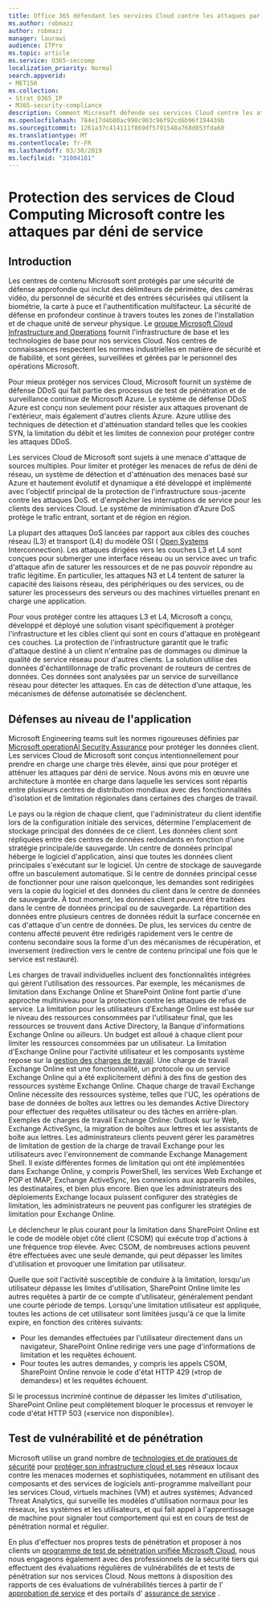 ```yaml
---
title: Office 365 défendant les services Cloud contre les attaques par déni de service
ms.author: robmazz
author: robmazz
manager: laurawi
audience: ITPro
ms.topic: article
ms.service: O365-seccomp
localization_priority: Normal
search.appverid:
- MET150
ms.collection:
- Strat_O365_IP
- M365-security-compliance
description: Comment Microsoft défende ses services Cloud contre les attaques par déni de service (DoS).
ms.openlocfilehash: 784e17d4b80ac990c903c96f92cd6b96f194439b
ms.sourcegitcommit: 1261a37c414111f869df5791548a768d853fda60
ms.translationtype: MT
ms.contentlocale: fr-FR
ms.lasthandoff: 03/30/2019
ms.locfileid: "31004181"
---
```

# <a name="defending-microsoft-cloud-services-against-denial-of-service-attacks"></a>Protection des services de Cloud Computing Microsoft contre les attaques par déni de service

## <a name="introduction"></a>Introduction
Les centres de contenu Microsoft sont protégés par une sécurité de défense approfondie qui inclut des délimiteurs de périmètre, des caméras vidéo, du personnel de sécurité et des entrées sécurisées qui utilisent la biométrie, la carte à puce et l'authentification multifacteur. La sécurité de défense en profondeur continue à travers toutes les zones de l'installation et de chaque unité de serveur physique. Le [groupe Microsoft Cloud Infrastructure and Operations](https://www.microsoft.com/en-us/cloud-platform/global-datacenters) fournit l'infrastructure de base et les technologies de base pour nos services Cloud. Nos centres de connaissances respectent les normes industrielles en matière de sécurité et de fiabilité, et sont gérées, surveillées et gérées par le personnel des opérations Microsoft.

Pour mieux protéger nos services Cloud, Microsoft fournit un système de défense DDoS qui fait partie des processus de test de pénétration et de surveillance continue de Microsoft Azure. Le système de défense DDoS Azure est conçu non seulement pour résister aux attaques provenant de l'extérieur, mais également d'autres clients Azure. Azure utilise des techniques de détection et d'atténuation standard telles que les cookies SYN, la limitation du débit et les limites de connexion pour protéger contre les attaques DDoS.

Les services Cloud de Microsoft sont sujets à une menace d'attaque de sources multiples. Pour limiter et protéger les menaces de refus de déni de réseau, un système de détection et d'atténuation des menaces basé sur Azure et hautement évolutif et dynamique a été développé et implémenté avec l'objectif principal de la protection de l'infrastructure sous-jacente contre les attaques DoS. et d'empêcher les interruptions de service pour les clients des services Cloud. Le système de minimisation d'Azure DoS protège le trafic entrant, sortant et de région en région.

La plupart des attaques DoS lancées par rapport aux cibles des couches réseau (L3) et transport (L4) du modèle OSI ( [Open Systems](https://docs.microsoft.com/windows-hardware/drivers/network/windows-network-architecture-and-the-osi-model) Interconnection). Les attaques dirigées vers les couches L3 et L4 sont conçues pour submerger une interface réseau ou un service avec un trafic d'attaque afin de saturer les ressources et de ne pas pouvoir répondre au trafic légitime. En particulier, les attaques N3 et L4 tentent de saturer la capacité des liaisons réseau, des périphériques ou des services, ou de saturer les processeurs des serveurs ou des machines virtuelles prenant en charge une application.

Pour vous protéger contre les attaques L3 et L4, Microsoft a conçu, développé et déployé une solution visant spécifiquement à protéger l'infrastructure et les cibles client qui sont en cours d'attaque en protégeant ces couches. La protection de l'infrastructure garantit que le trafic d'attaque destiné à un client n'entraîne pas de dommages ou diminue la qualité de service réseau pour d'autres clients. La solution utilise des données d'échantillonnage de trafic provenant de routeurs de centres de données. Ces données sont analysées par un service de surveillance réseau pour détecter les attaques. En cas de détection d'une attaque, les mécanismes de défense automatisée se déclenchent.

## <a name="application-level-defenses"></a>Défenses au niveau de l'application
Microsoft Engineering teams suit les normes rigoureuses définies par [Microsoft operationAl Security Assurance](https://www.microsoft.com/en-us/SDL/OperationalSecurityAssurance) pour protéger les données client. Les services Cloud de Microsoft sont conçus intentionnellement pour prendre en charge une charge très élevée, ainsi que pour protéger et atténuer les attaques par déni de service. Nous avons mis en œuvre une architecture à montée en charge dans laquelle les services sont répartis entre plusieurs centres de distribution mondiaux avec des fonctionnalités d'isolation et de limitation régionales dans certaines des charges de travail.

Le pays ou la région de chaque client, que l'administrateur du client identifie lors de la configuration initiale des services, détermine l'emplacement de stockage principal des données de ce client. Les données client sont répliquées entre des centres de données redondants en fonction d'une stratégie principale/de sauvegarde. Un centre de données principal héberge le logiciel d'application, ainsi que toutes les données client principales s'exécutant sur le logiciel. Un centre de stockage de sauvegarde offre un basculement automatique. Si le centre de données principal cesse de fonctionner pour une raison quelconque, les demandes sont redirigées vers la copie du logiciel et des données du client dans le centre de données de sauvegarde. À tout moment, les données client peuvent être traitées dans le centre de données principal ou de sauvegarde. La répartition des données entre plusieurs centres de données réduit la surface concernée en cas d'attaque d'un centre de données. De plus, les services du centre de contenu affecté peuvent être redirigés rapidement vers le centre de contenu secondaire sous la forme d'un des mécanismes de récupération, et inversement (redirection vers le centre de contenu principal une fois que le service est restauré).

Les charges de travail individuelles incluent des fonctionnalités intégrées qui gèrent l'utilisation des ressources. Par exemple, les mécanismes de limitation dans Exchange Online et SharePoint Online font partie d'une approche multiniveau pour la protection contre les attaques de refus de service. La limitation pour les utilisateurs d'Exchange Online est basée sur le niveau des ressources consommées par l'utilisateur final, que les ressources se trouvent dans Active Directory, la Banque d'informations Exchange Online ou ailleurs. Un budget est alloué à chaque client pour limiter les ressources consommées par un utilisateur. La limitation d'Exchange Online pour l'activité utilisateur et les composants système repose sur la [gestion des charges de travail](http://technet.microsoft.com/en-us/library/jj150503(v=exchg.150).aspx). Une charge de travail Exchange Online est une fonctionnalité, un protocole ou un service Exchange Online qui a été explicitement défini à des fins de gestion des ressources système Exchange Online. Chaque charge de travail Exchange Online nécessite des ressources système, telles que l'UC, les opérations de base de données de boîtes aux lettres ou les demandes Active Directory pour effectuer des requêtes utilisateur ou des tâches en arrière-plan. Exemples de charges de travail Exchange Online: Outlook sur le Web, Exchange ActiveSync, la migration de boîtes aux lettres et les assistants de boîte aux lettres. Les administrateurs clients peuvent gérer les paramètres de limitation de gestion de la charge de travail Exchange pour les utilisateurs avec l'environnement de commande Exchange Management Shell. Il existe différentes formes de limitation qui ont été implémentées dans Exchange Online, y compris PowerShell, les services Web Exchange et POP et IMAP, Exchange ActiveSync, les connexions aux appareils mobiles, les destinataires, et bien plus encore. Bien que les administrateurs des déploiements Exchange locaux puissent configurer des stratégies de limitation, les administrateurs ne peuvent pas configurer les stratégies de limitation pour Exchange Online.

Le déclencheur le plus courant pour la limitation dans SharePoint Online est le code de modèle objet côté client (CSOM) qui exécute trop d'actions à une fréquence trop élevée. Avec CSOM, de nombreuses actions peuvent être effectuées avec une seule demande, qui peut dépasser les limites d'utilisation et provoquer une limitation par utilisateur.

Quelle que soit l'activité susceptible de conduire à la limitation, lorsqu'un utilisateur dépasse les limites d'utilisation, SharePoint Online limite les autres requêtes à partir de ce compte d'utilisateur, généralement pendant une courte période de temps. Lorsqu'une limitation utilisateur est appliquée, toutes les actions de cet utilisateur sont limitées jusqu'à ce que la limite expire, en fonction des critères suivants:
- Pour les demandes effectuées par l'utilisateur directement dans un navigateur, SharePoint Online redirige vers une page d'informations de limitation et les requêtes échouent.
- Pour toutes les autres demandes, y compris les appels CSOM, SharePoint Online renvoie le code d'état HTTP 429 («trop de demandes») et les requêtes échouent.

Si le processus incriminé continue de dépasser les limites d'utilisation, SharePoint Online peut complètement bloquer le processus et renvoyer le code d'état HTTP 503 («service non disponible»).

## <a name="vulnerability-and-penetration-testing"></a>Test de vulnérabilité et de pénétration
Microsoft utilise un grand nombre de [technologies et de pratiques de sécurité](https://www.microsoft.com/en-us/trustcenter/security/threatmanagement) pour [protéger son infrastructure cloud et ses](https://blogs.technet.microsoft.com/hybridcloud/2015/05/05/protecting-your-datacenter-and-cloud-from-emerging-threats/) réseaux locaux contre les menaces modernes et sophistiquées, notamment en utilisant des composants et des services de logiciels anti-programme malveillant pour les services Cloud, virtuels machines (VM) et autres systèmes; Advanced Threat Analytics, qui surveille les modèles d'utilisation normaux pour les réseaux, les systèmes et les utilisateurs, et qui fait appel à l'apprentissage de machine pour signaler tout comportement qui est en cours de test de pénétration normal et régulier.

En plus d'effectuer nos propres tests de pénétration et proposer à nos clients un [programme de test de pénétration unifiée Microsoft Cloud](https://technet.microsoft.com/en-us/mt784683), nous nous engageons également avec des professionnels de la sécurité tiers qui effectuent des évaluations régulières de vulnérabilités de et tests de pénétration sur nos services Cloud. Nous mettons à disposition des rapports de ces évaluations de vulnérabilités tierces à partir de l' [approbation de service](https://aka.ms/STP) et des portails d' [assurance de service](https://aka.ms/ServiceAssurance) .
